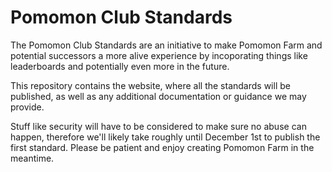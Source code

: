 # Pomomon Club Standards

The Pomomon Club Standards are an initiative to make Pomomon Farm and potential successors a more alive experience by incoporating things like leaderboards and potentially even more in the future.

This repository contains the website, where all the standards will be published, as well as any additional documentation or guidance we may provide.

Stuff like security will have to be considered to make sure no abuse can happen, therefore we'll likely take roughly until December 1st to publish the first standard. Please be patient and enjoy creating Pomomon Farm in the meantime.
